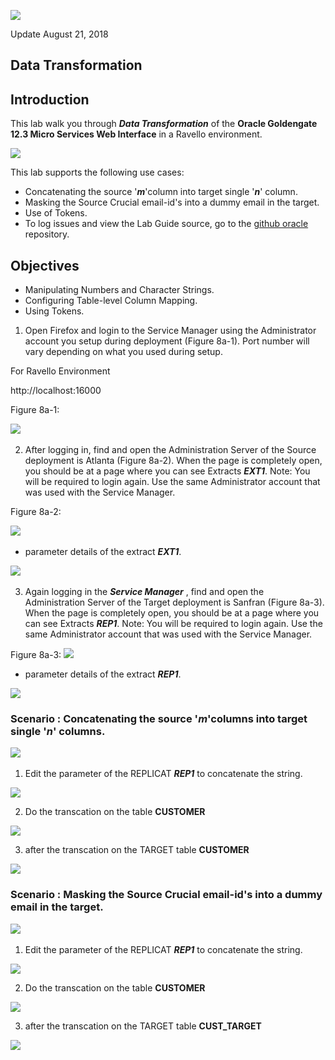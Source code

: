 ![](images/800/Lab800_image100.JPG)

Update August 21, 2018

## Data Transformation
## Introduction

This lab walk you through ***Data Transformation*** of the **Oracle Goldengate 12.3 Micro Services Web Interface** in a Ravello environment.

![](images/800/Lab800_image105.JPG)

This lab supports the following use cases:
-	Concatenating the source '***m***'column into target single '***n***' column.
-	Masking the Source Crucial email-id's into a dummy email in the target.
-	Use of Tokens.
- To log issues and view the Lab Guide source, go to the [github oracle](https://github.com/oracle/learning-library/tree/master/workshops/dbcs) repository.

## Objectives

-   Manipulating Numbers and Character Strings.
-   Configuring Table-level Column Mapping.
-   Using Tokens.


1.	Open Firefox and login to the Service Manager using the Administrator account you setup during deployment (Figure 8a-1). Port number will vary depending on what you used during setup.

For Ravello Environment

http://localhost:16000



Figure 8a-1:

![](images/800/1.JPG) 
 

2.	After logging in, find and open the Administration Server of the Source deployment is Atlanta (Figure 8a-2).  When the page is completely open, you should be at a page where you can see Extracts ***EXT1***.
Note: You will be required to login again.  Use the same Administrator account that was used with the Service Manager.

Figure 8a-2:

![](images/800/2.JPG)
 

-	parameter details of the extract ***EXT1***.

![](images/800/5.JPG) 
 

3.	Again logging in the ***Service Manager*** , find and open the Administration Server of the Target deployment is Sanfran (Figure 8a-3).  When the page is completely open, you should be at a page where you can see Extracts ***REP1***.
Note: You will be required to login again.  Use the same Administrator account that was used with the Service Manager.

Figure 8a-3:
![](images/800/12.JPG) 

-	parameter details of the extract ***REP1***.

![](images/800/rep.JPG) 
 

### Scenario : Concatenating the source '***m***'columns into target single '***n***' columns.

![](images/800/Slide2.JPG) 
 
1. Edit the parameter of the REPLICAT ***REP1*** to concatenate the string.

![](images/800/rep.JPG) 

2. Do the transcation on the table **CUSTOMER**

![](images/800/13.JPG) 

3. after the transcation on the TARGET table  **CUSTOMER**

![](images/800/16.JPG) 

### Scenario : Masking the Source Crucial email-id's into a dummy email in the target.

![](images/800/Slide5.JPG) 
 
1. Edit the parameter of the REPLICAT ***REP1*** to concatenate the string.

![](images/800/rep_1.JPG) 

2. Do the transcation on the table **CUSTOMER**

![](images/800/18.JPG) 

3. after the transcation on the TARGET table  **CUST_TARGET**

![](images/800/17.JPG) 